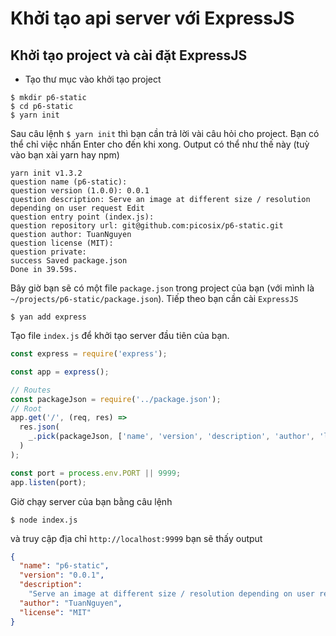 # Khởi tạo api server với ExpressJS

## Khởi tạo project và cài đặt ExpressJS

* Tạo thư mục vào khởi tạo project

```shell
$ mkdir p6-static
$ cd p6-static
$ yarn init
```

Sau câu lệnh `$ yarn init` thì bạn cần trả lời vài câu hỏi cho project. Bạn có thể chỉ việc nhấn Enter cho đến khi xong. Output có thể như thế này (tuỳ vào bạn xài yarn hay npm)

```shell
yarn init v1.3.2
question name (p6-static):
question version (1.0.0): 0.0.1
question description: Serve an image at different size / resolution depending on user request Edit
question entry point (index.js):
question repository url: git@github.com:picosix/p6-static.git
question author: TuanNguyen
question license (MIT):
question private:
success Saved package.json
Done in 39.59s.
```

Bây giờ bạn sẽ có một file `package.json` trong project của bạn (với mình là `~/projects/p6-static/package.json`). Tiếp theo bạn cần cài `ExpressJS`

```shell
$ yan add express
```

Tạo file `index.js` để khởi tạo server đầu tiên của bạn.

```javascript
const express = require('express');

const app = express();

// Routes
const packageJson = require('../package.json');
// Root
app.get('/', (req, res) =>
  res.json(
    _.pick(packageJson, ['name', 'version', 'description', 'author', 'license'])
  )
);

const port = process.env.PORT || 9999;
app.listen(port);
```

Giờ chạy server của bạn bằng câu lệnh

```shell
$ node index.js
```

và truy cập địa chỉ `http://localhost:9999` bạn sẽ thấy output

```json
{
  "name": "p6-static",
  "version": "0.0.1",
  "description":
    "Serve an image at different size / resolution depending on user request",
  "author": "TuanNguyen",
  "license": "MIT"
}
```

